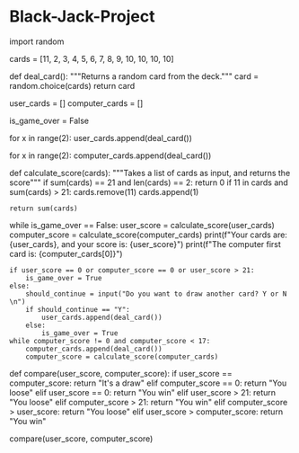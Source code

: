 # Black-Jack-Project

import random

cards = [11, 2, 3, 4, 5, 6, 7, 8, 9, 10, 10, 10, 10]

def deal_card():
    """Returns a random card from the deck."""
    card = random.choice(cards)
    return card


user_cards = []
computer_cards = []

is_game_over = False

for x in range(2):
    user_cards.append(deal_card())
    
for x in range(2):
    computer_cards.append(deal_card())    


def calculate_score(cards):
    """Takes a list of cards as input, and returns the score"""
    if sum(cards) == 21 and len(cards) == 2:
        return 0
    if 11 in cards and sum(cards) > 21:
        cards.remove(11)
        cards.append(1)
        
    
    return sum(cards)

while is_game_over == False:
    user_score = calculate_score(user_cards)
    computer_score = calculate_score(computer_cards)
    print(f"Your cards are: {user_cards}, and your score is: {user_score}")
    print(f"The computer first card is: {computer_cards[0]}")

    if user_score == 0 or computer_score == 0 or user_score > 21:
        is_game_over = True
    else:
        should_continue = input("Do you want to draw another card? Y or N \n")
        if should_continue == "Y":
            user_cards.append(deal_card())                
        else:
            is_game_over = True
    while computer_score != 0 and computer_score < 17:
        computer_cards.append(deal_card())
        computer_score = calculate_score(computer_cards)


def compare(user_score, computer_score):
    if user_score == computer_score:
        return "It's a draw"
    elif computer_score == 0:
        return "You loose"
    elif user_score == 0:
        return "You win"
    elif user_score > 21: 
        return "You loose"
    elif computer_score > 21:
        return "You win"
    elif computer_score > user_score:
        return "You loose"
    elif user_score > computer_score:
        return "You win"


compare(user_score, computer_score)   
